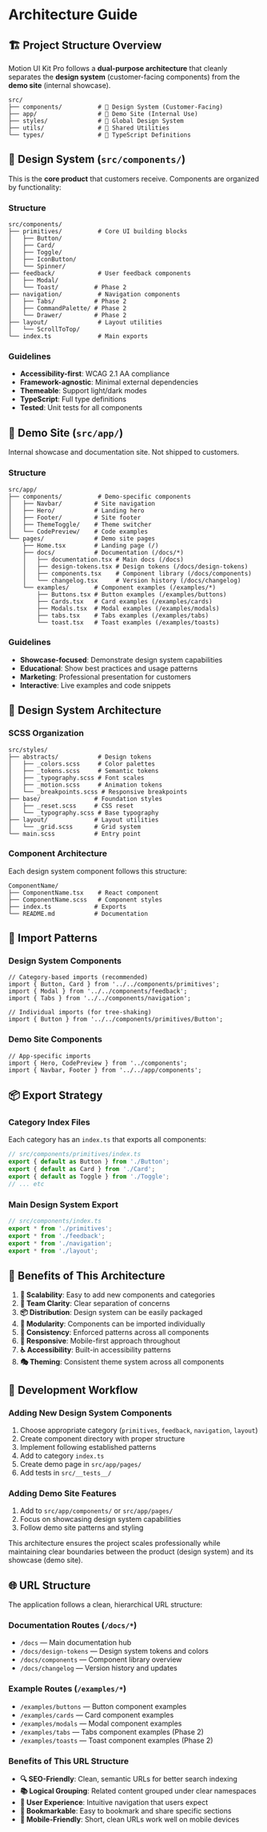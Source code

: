 # Architecture Guide

## 🏗️ Project Structure Overview

Motion UI Kit Pro follows a **dual-purpose architecture** that cleanly separates the **design system** (customer-facing components) from the **demo site** (internal showcase).

```
src/
├── components/          # 🎨 Design System (Customer-Facing)
├── app/                 # 🚀 Demo Site (Internal Use)
├── styles/              # 🎨 Global Design System
├── utils/               # 🔧 Shared Utilities
└── types/               # 📝 TypeScript Definitions
```

## 🎨 Design System (`src/components/`)

This is the **core product** that customers receive. Components are organized by functionality:

### Structure

```
src/components/
├── primitives/          # Core UI building blocks
│   ├── Button/
│   ├── Card/
│   ├── Toggle/
│   ├── IconButton/
│   └── Spinner/
├── feedback/            # User feedback components
│   ├── Modal/
│   └── Toast/          # Phase 2
├── navigation/          # Navigation components
│   ├── Tabs/           # Phase 2
│   ├── CommandPalette/ # Phase 2
│   └── Drawer/         # Phase 2
├── layout/              # Layout utilities
│   └── ScrollToTop/
└── index.ts             # Main exports
```

### Guidelines

- **Accessibility-first**: WCAG 2.1 AA compliance
- **Framework-agnostic**: Minimal external dependencies
- **Themeable**: Support light/dark modes
- **TypeScript**: Full type definitions
- **Tested**: Unit tests for all components

## 🚀 Demo Site (`src/app/`)

Internal showcase and documentation site. Not shipped to customers.

### Structure

```
src/app/
├── components/          # Demo-specific components
│   ├── Navbar/         # Site navigation
│   ├── Hero/           # Landing hero
│   ├── Footer/         # Site footer
│   ├── ThemeToggle/    # Theme switcher
│   └── CodePreview/    # Code examples
└── pages/              # Demo site pages
    ├── Home.tsx        # Landing page (/)
    ├── docs/           # Documentation (/docs/*)
    │   ├── documentation.tsx # Main docs (/docs)
    │   ├── design-tokens.tsx # Design tokens (/docs/design-tokens)
    │   ├── components.tsx    # Component library (/docs/components)
    │   └── changelog.tsx     # Version history (/docs/changelog)
    └── examples/       # Component examples (/examples/*)
        ├── Buttons.tsx # Button examples (/examples/buttons)
        ├── Cards.tsx   # Card examples (/examples/cards)
        ├── Modals.tsx  # Modal examples (/examples/modals)
        ├── tabs.tsx    # Tabs examples (/examples/tabs)
        └── toast.tsx   # Toast examples (/examples/toasts)
```

### Guidelines

- **Showcase-focused**: Demonstrate design system capabilities
- **Educational**: Show best practices and usage patterns
- **Marketing**: Professional presentation for customers
- **Interactive**: Live examples and code snippets

## 🎨 Design System Architecture

### SCSS Organization

```
src/styles/
├── abstracts/           # Design tokens
│   ├── _colors.scss     # Color palettes
│   ├── _tokens.scss     # Semantic tokens
│   ├── _typography.scss # Font scales
│   ├── _motion.scss     # Animation tokens
│   └── _breakpoints.scss # Responsive breakpoints
├── base/               # Foundation styles
│   ├── _reset.scss     # CSS reset
│   └── _typography.scss # Base typography
├── layout/             # Layout utilities
│   └── _grid.scss      # Grid system
└── main.scss           # Entry point
```

### Component Architecture

Each design system component follows this structure:

```
ComponentName/
├── ComponentName.tsx    # React component
├── ComponentName.scss   # Component styles
├── index.ts            # Exports
└── README.md           # Documentation
```

## 🔄 Import Patterns

### Design System Components

```tsx
// Category-based imports (recommended)
import { Button, Card } from '../../components/primitives';
import { Modal } from '../../components/feedback';
import { Tabs } from '../../components/navigation';

// Individual imports (for tree-shaking)
import { Button } from '../../components/primitives/Button';
```

### Demo Site Components

```tsx
// App-specific imports
import { Hero, CodePreview } from '../components';
import { Navbar, Footer } from '../../app/components';
```

## 📦 Export Strategy

### Category Index Files

Each category has an `index.ts` that exports all components:

```ts
// src/components/primitives/index.ts
export { default as Button } from './Button';
export { default as Card } from './Card';
export { default as Toggle } from './Toggle';
// ... etc
```

### Main Design System Export

```ts
// src/components/index.ts
export * from './primitives';
export * from './feedback';
export * from './navigation';
export * from './layout';
```

## 🎯 Benefits of This Architecture

1. **🔄 Scalability**: Easy to add new components and categories
2. **👥 Team Clarity**: Clear separation of concerns
3. **📦 Distribution**: Design system can be easily packaged
4. **🧩 Modularity**: Components can be imported individually
5. **🎨 Consistency**: Enforced patterns across all components
6. **📱 Responsive**: Mobile-first approach throughout
7. **♿ Accessibility**: Built-in accessibility patterns
8. **🎭 Theming**: Consistent theme system across all components

## 🚀 Development Workflow

### Adding New Design System Components

1. Choose appropriate category (`primitives`, `feedback`, `navigation`, `layout`)
2. Create component directory with proper structure
3. Implement following established patterns
4. Add to category `index.ts`
5. Create demo page in `src/app/pages/`
6. Add tests in `src/__tests__/`

### Adding Demo Site Features

1. Add to `src/app/components/` or `src/app/pages/`
2. Focus on showcasing design system capabilities
3. Follow demo site patterns and styling

This architecture ensures the project scales professionally while maintaining clear boundaries between the product (design system) and its showcase (demo site).

## 🌐 URL Structure

The application follows a clean, hierarchical URL structure:

### Documentation Routes (`/docs/*`)

- `/docs` — Main documentation hub
- `/docs/design-tokens` — Design system tokens and colors
- `/docs/components` — Component library overview
- `/docs/changelog` — Version history and updates

### Example Routes (`/examples/*`)

- `/examples/buttons` — Button component examples
- `/examples/cards` — Card component examples
- `/examples/modals` — Modal component examples
- `/examples/tabs` — Tabs component examples (Phase 2)
- `/examples/toasts` — Toast component examples (Phase 2)

### Benefits of This URL Structure

- **🔍 SEO-Friendly**: Clean, semantic URLs for better search indexing
- **📚 Logical Grouping**: Related content grouped under clear namespaces
- **🎯 User Experience**: Intuitive navigation that users expect
- **🔗 Bookmarkable**: Easy to bookmark and share specific sections
- **📱 Mobile-Friendly**: Short, clean URLs work well on mobile devices
